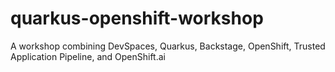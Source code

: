 # quarkus-openshift-workshop
A workshop combining DevSpaces, Quarkus, Backstage, OpenShift, Trusted Application Pipeline, and OpenShift.ai
